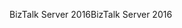<span data-ttu-id="9ac82-101">BizTalk Server 2016</span><span class="sxs-lookup"><span data-stu-id="9ac82-101">BizTalk Server 2016</span></span>